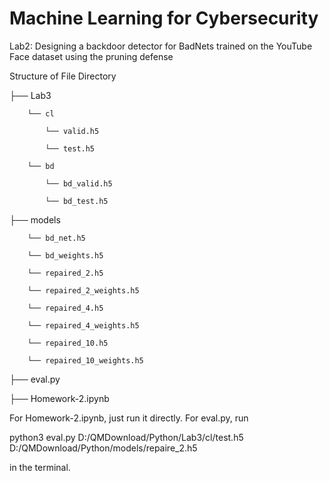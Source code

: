 # Machine Learning for Cybersecurity
Lab2: Designing a backdoor detector for BadNets trained on the YouTube Face dataset using the pruning defense

Structure of File Directory

 ├── Lab3
 
        └── cl
        
            └── valid.h5
            
            └── test.h5
            
        └── bd
        
            └── bd_valid.h5
            
            └── bd_test.h5
            
├── models

        └── bd_net.h5
        
        └── bd_weights.h5
     
        └── repaired_2.h5 

        └── repaired_2_weights.h5

        └── repaired_4.h5 

        └── repaired_4_weights.h5

        └── repaired_10.h5 

        └── repaired_10_weights.h5

├── eval.py

├──  Homework-2.ipynb

For Homework-2.ipynb, just run it directly. For eval.py, run 

python3 eval.py D:/QMDownload/Python/Lab3/cl/test.h5 D:/QMDownload/Python/models/repaire_2.h5

in the terminal.

